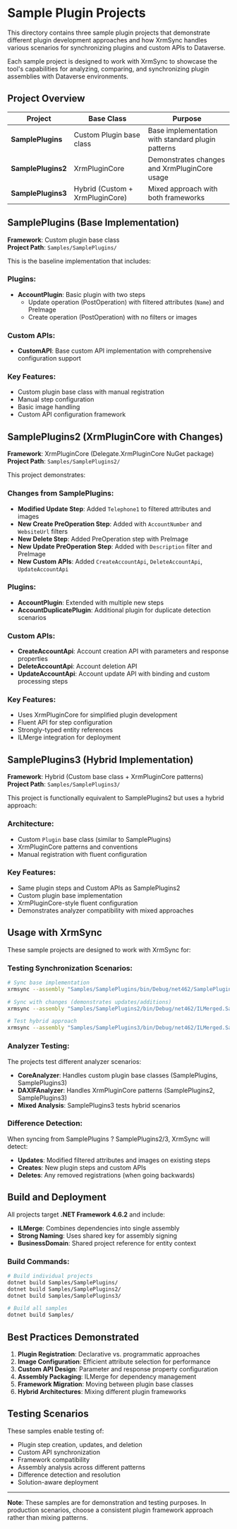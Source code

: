 # Sample Plugin Projects

This directory contains three sample plugin projects that demonstrate different plugin development approaches and how XrmSync handles various scenarios for synchronizing plugins and custom APIs to Dataverse.

Each sample project is designed to work with XrmSync to showcase the tool's capabilities for analyzing, comparing, and synchronizing plugin assemblies with Dataverse environments.

## Project Overview

| Project | Base Class | Purpose |
|---------|------------|---------|
| **SamplePlugins** | Custom Plugin base class | Base implementation with standard plugin patterns |
| **SamplePlugins2** | XrmPluginCore | Demonstrates changes and XrmPluginCore usage |
| **SamplePlugins3** | Hybrid (Custom + XrmPluginCore) | Mixed approach with both frameworks |

## SamplePlugins (Base Implementation)

**Framework**: Custom plugin base class  
**Project Path**: `Samples/SamplePlugins/`

This is the baseline implementation that includes:

### Plugins:
- **AccountPlugin**: Basic plugin with two steps
  - Update operation (PostOperation) with filtered attributes (`Name`) and PreImage
  - Create operation (PostOperation) with no filters or images

### Custom APIs:
- **CustomAPI**: Base custom API implementation with comprehensive configuration support

### Key Features:
- Custom plugin base class with manual registration
- Manual step configuration
- Basic image handling
- Custom API configuration framework

## SamplePlugins2 (XrmPluginCore with Changes)

**Framework**: XrmPluginCore (Delegate.XrmPluginCore NuGet package)  
**Project Path**: `Samples/SamplePlugins2/`

This project demonstrates:

### Changes from SamplePlugins:
- **Modified Update Step**: Added `Telephone1` to filtered attributes and images
- **New Create PreOperation Step**: Added with `AccountNumber` and `WebsiteUrl` filters
- **New Delete Step**: Added PreOperation step with PreImage
- **New Update PreOperation Step**: Added with `Description` filter and PreImage
- **New Custom APIs**: Added `CreateAccountApi`, `DeleteAccountApi`, `UpdateAccountApi`

### Plugins:
- **AccountPlugin**: Extended with multiple new steps
- **AccountDuplicatePlugin**: Additional plugin for duplicate detection scenarios

### Custom APIs:
- **CreateAccountApi**: Account creation API with parameters and response properties
- **DeleteAccountApi**: Account deletion API
- **UpdateAccountApi**: Account update API with binding and custom processing steps

### Key Features:
- Uses XrmPluginCore for simplified plugin development
- Fluent API for step configuration
- Strongly-typed entity references
- ILMerge integration for deployment

## SamplePlugins3 (Hybrid Implementation)

**Framework**: Hybrid (Custom base class + XrmPluginCore patterns)  
**Project Path**: `Samples/SamplePlugins3/`

This project is functionally equivalent to SamplePlugins2 but uses a hybrid approach:

### Architecture:
- Custom `Plugin` base class (similar to SamplePlugins)
- XrmPluginCore patterns and conventions
- Manual registration with fluent configuration

### Key Features:
- Same plugin steps and Custom APIs as SamplePlugins2
- Custom plugin base implementation
- XrmPluginCore-style fluent configuration
- Demonstrates analyzer compatibility with mixed approaches

## Usage with XrmSync

These sample projects are designed to work with XrmSync for:

### Testing Synchronization Scenarios:
```bash
# Sync base implementation
xrmsync --assembly "Samples/SamplePlugins/bin/Debug/net462/SamplePlugins.dll" --solution-name "TestSolution"

# Sync with changes (demonstrates updates/additions)
xrmsync --assembly "Samples/SamplePlugins2/bin/Debug/net462/ILMerged.SamplePlugins.dll" --solution-name "TestSolution"

# Test hybrid approach
xrmsync --assembly "Samples/SamplePlugins3/bin/Debug/net462/ILMerged.SamplePlugins.dll" --solution-name "TestSolution"
```

### Analyzer Testing:
The projects test different analyzer scenarios:
- **CoreAnalyzer**: Handles custom plugin base classes (SamplePlugins, SamplePlugins3)
- **DAXIFAnalyzer**: Handles XrmPluginCore patterns (SamplePlugins2, SamplePlugins3)
- **Mixed Analysis**: SamplePlugins3 tests hybrid scenarios

### Difference Detection:
When syncing from SamplePlugins ? SamplePlugins2/3, XrmSync will detect:
- **Updates**: Modified filtered attributes and images on existing steps
- **Creates**: New plugin steps and custom APIs
- **Deletes**: Any removed registrations (when going backwards)

## Build and Deployment

All projects target **.NET Framework 4.6.2** and include:
- **ILMerge**: Combines dependencies into single assembly
- **Strong Naming**: Uses shared key for assembly signing
- **BusinessDomain**: Shared project reference for entity context

### Build Commands:
```bash
# Build individual projects
dotnet build Samples/SamplePlugins/
dotnet build Samples/SamplePlugins2/
dotnet build Samples/SamplePlugins3/

# Build all samples
dotnet build Samples/
```

## Best Practices Demonstrated

1. **Plugin Registration**: Declarative vs. programmatic approaches
2. **Image Configuration**: Efficient attribute selection for performance
3. **Custom API Design**: Parameter and response property configuration
4. **Assembly Packaging**: ILMerge for dependency management
5. **Framework Migration**: Moving between plugin base classes
6. **Hybrid Architectures**: Mixing different plugin frameworks

## Testing Scenarios

These samples enable testing of:
- Plugin step creation, updates, and deletion
- Custom API synchronization
- Framework compatibility
- Assembly analysis across different patterns
- Difference detection and resolution
- Solution-aware deployment

---

**Note**: These samples are for demonstration and testing purposes. In production scenarios, choose a consistent plugin framework approach rather than mixing patterns.